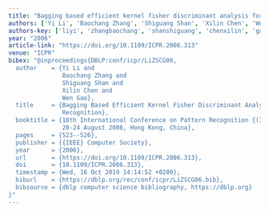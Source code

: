 ```yaml
---
title: "Bagging based efficient kernel fisher discriminant analysis for face recognition"
authors: ['Yi Li', 'Baochang Zhang', 'Shiguang Shan', 'Xilin Chen', 'Wen Gao 0001']
authors-key: ['liyi', 'zhangbaochang', 'shanshiguang', 'chenxilin', 'gaowen']
year: "2006"
article-link: "https://doi.org/10.1109/ICPR.2006.313"
venue: "ICPR"
bibex: "@inproceedings{DBLP:conf/icpr/LiZSCG06,
  author    = {Yi Li and
               Baochang Zhang and
               Shiguang Shan and
               Xilin Chen and
               Wen Gao},
  title     = {Bagging Based Efficient Kernel Fisher Discriminant Analysis for Face
               Recognition},
  booktitle = {18th International Conference on Pattern Recognition {(ICPR} 2006),
               20-24 August 2006, Hong Kong, China},
  pages     = {523--526},
  publisher = {{IEEE} Computer Society},
  year      = {2006},
  url       = {https://doi.org/10.1109/ICPR.2006.313},
  doi       = {10.1109/ICPR.2006.313},
  timestamp = {Wed, 16 Oct 2019 14:14:52 +0200},
  biburl    = {https://dblp.org/rec/conf/icpr/LiZSCG06.bib},
  bibsource = {dblp computer science bibliography, https://dblp.org}
}"
---
```

